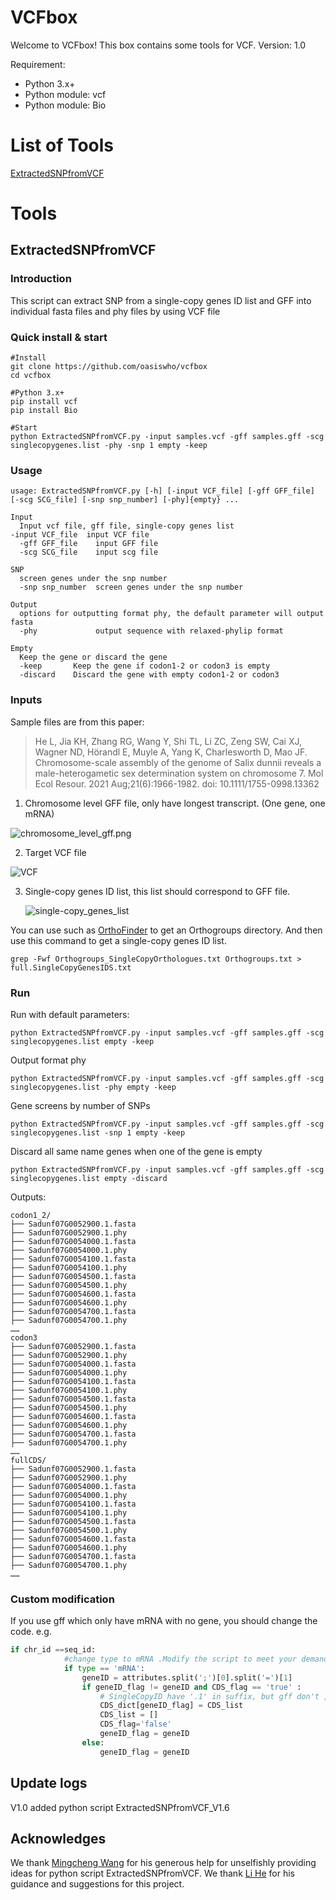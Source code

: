 # VCFbox

Welcome to VCFbox! This box contains some tools for VCF. Version: 1.0



Requirement: 

* Python 3.x+
* Python module: vcf
* Python module: Bio



# List of Tools

<a href="#ExtractedSNPfromVCF">ExtractedSNPfromVCF</a>





# Tools

## <span name = "ExtractedSNPfromVCF">ExtractedSNPfromVCF</span>

### Introduction

This script can extract SNP from a single-copy genes ID list and GFF into individual fasta files and phy files by using VCF file



### Quick install & start

```
#Install
git clone https://github.com/oasiswho/vcfbox
cd vcfbox

#Python 3.x+
pip install vcf
pip install Bio

#Start
python ExtractedSNPfromVCF.py -input samples.vcf -gff samples.gff -scg singlecopygenes.list -phy -snp 1 empty -keep
```



### Usage

```
usage: ExtractedSNPfromVCF.py [-h] [-input VCF_file] [-gff GFF_file] [-scg SCG_file] [-snp snp_number] [-phy]{empty} ...
        
Input
  Input vcf file, gff file, single-copy genes list
-input VCF_file  input VCF file
  -gff GFF_file    input GFF file
  -scg SCG_file    input scg file

SNP
  screen genes under the snp number
  -snp snp_number  screen genes under the snp number

Output
  options for outputting format phy, the default parameter will output fasta
  -phy             output sequence with relaxed-phylip format

Empty
  Keep the gene or discard the gene
  -keep       Keep the gene if codon1-2 or codon3 is empty
  -discard    Discard the gene with empty codon1-2 or codon3

```



### Inputs

Sample files are from this paper:

> He L, Jia KH, Zhang RG, Wang Y, Shi TL, Li ZC, Zeng SW, Cai XJ, Wagner ND, Hörandl E, Muyle A, Yang K, Charlesworth D, Mao JF. Chromosome-scale assembly of the genome of Salix dunnii reveals a male-heterogametic sex determination system on chromosome 7. Mol Ecol Resour. 2021 Aug;21(6):1966-1982. doi: 10.1111/1755-0998.13362



1. Chromosome level GFF file, only have longest transcript. (One gene, one mRNA)

![chromosome_level_gff.png](images/ExtractedSNPfromVCF/chromosome_level_gff.png)



2. Target VCF file

![VCF](images/ExtractedSNPfromVCF/VCF.png)



3. Single-copy genes ID list, this list should correspond to GFF file. 

   

   ![single-copy_genes_list](images/ExtractedSNPfromVCF/single-copy_genes_list.png)

You can use such as [OrthoFinder](https://github.com/davidemms/OrthoFinder) to get an Orthogroups directory. And then use this command to get a single-copy genes ID list.

```shell
grep -Fwf Orthogroups_SingleCopyOrthologues.txt Orthogroups.txt > full.SingleCopyGenesIDS.txt
```



### Run

Run with default parameters:

```
python ExtractedSNPfromVCF.py -input samples.vcf -gff samples.gff -scg singlecopygenes.list empty -keep
```

Output format phy

```
python ExtractedSNPfromVCF.py -input samples.vcf -gff samples.gff -scg singlecopygenes.list -phy empty -keep
```

Gene screens by number of SNPs

```
python ExtractedSNPfromVCF.py -input samples.vcf -gff samples.gff -scg singlecopygenes.list -snp 1 empty -keep
```

Discard all same name genes when one of the gene is empty

```
python ExtractedSNPfromVCF.py -input samples.vcf -gff samples.gff -scg singlecopygenes.list empty -discard
```



Outputs:

```shell
codon1_2/
├── Sadunf07G0052900.1.fasta
├── Sadunf07G0052900.1.phy
├── Sadunf07G0054000.1.fasta
├── Sadunf07G0054000.1.phy
├── Sadunf07G0054100.1.fasta
├── Sadunf07G0054100.1.phy
├── Sadunf07G0054500.1.fasta
├── Sadunf07G0054500.1.phy
├── Sadunf07G0054600.1.fasta
├── Sadunf07G0054600.1.phy
├── Sadunf07G0054700.1.fasta
├── Sadunf07G0054700.1.phy
……
codon3
├── Sadunf07G0052900.1.fasta
├── Sadunf07G0052900.1.phy
├── Sadunf07G0054000.1.fasta
├── Sadunf07G0054000.1.phy
├── Sadunf07G0054100.1.fasta
├── Sadunf07G0054100.1.phy
├── Sadunf07G0054500.1.fasta
├── Sadunf07G0054500.1.phy
├── Sadunf07G0054600.1.fasta
├── Sadunf07G0054600.1.phy
├── Sadunf07G0054700.1.fasta
├── Sadunf07G0054700.1.phy
……
fullCDS/
├── Sadunf07G0052900.1.fasta
├── Sadunf07G0052900.1.phy
├── Sadunf07G0054000.1.fasta
├── Sadunf07G0054000.1.phy
├── Sadunf07G0054100.1.fasta
├── Sadunf07G0054100.1.phy
├── Sadunf07G0054500.1.fasta
├── Sadunf07G0054500.1.phy
├── Sadunf07G0054600.1.fasta
├── Sadunf07G0054600.1.phy
├── Sadunf07G0054700.1.fasta
├── Sadunf07G0054700.1.phy
……
```



### Custom modification

If you use gff which only have mRNA with no gene, you should change the code. e.g.

```python
if chr_id ==seq_id:
            #change type to mRNA .Modify the script to meet your demand.
			if type == 'mRNA':
				geneID = attributes.split(';')[0].split('=')[1]
				if geneID_flag != geneID and CDS_flag == 'true' :
					# SingleCopyID have '.1' in suffix, but gff don't , so I add up it.
					CDS_dict[geneID_flag] = CDS_list
					CDS_list = []
					CDS_flag='false'
					geneID_flag = geneID
				else:
					geneID_flag = geneID
```

 

## Update logs

V1.0 added python script ExtractedSNPfromVCF_V1.6



## Acknowledges

We thank [Mingcheng Wang](https://orcid.org/0000-0002-3631-9174) for his generous help for unselfishly providing ideas for python script ExtractedSNPfromVCF. We thank [Li He](https://orcid.org/0000-0002-4591-8056) for his guidance and suggestions for this project.